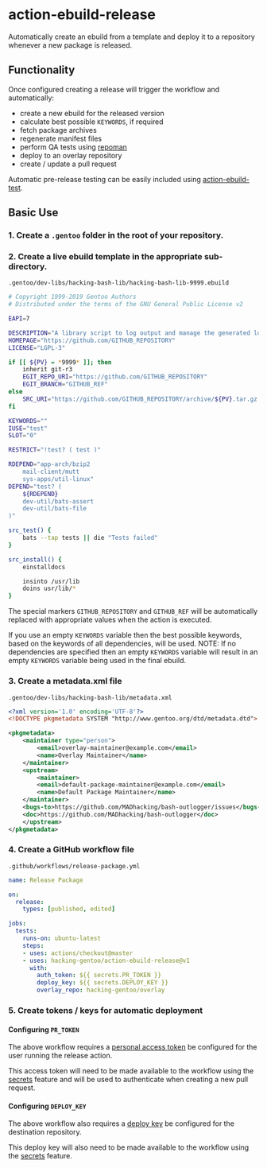 # action-ebuild-release

Automatically create an ebuild from a template and deploy it to a repository whenever a new
package is released.

## Functionality

Once configured creating a release will trigger the workflow and automatically:
  * create a new ebuild for the released version
  * calculate best possible `KEYWORDS`, if required
  * fetch package archives
  * regenerate manifest files
  * perform QA tests using [repoman](https://wiki.gentoo.org/wiki/Repoman)
  * deploy to an overlay repository
  * create / update a pull request

Automatic pre-release testing can be easily included using
[action-ebuild-test](https://github.com/hacking-gentoo/action-ebuild-test).

## Basic Use

### 1. Create a `.gentoo` folder in the root of your repository.

### 2. Create a live ebuild template in the appropriate sub-directory.

`.gentoo/dev-libs/hacking-bash-lib/hacking-bash-lib-9999.ebuild`

```bash
# Copyright 1999-2019 Gentoo Authors
# Distributed under the terms of the GNU General Public License v2

EAPI=7

DESCRIPTION="A library script to log output and manage the generated log files"
HOMEPAGE="https://github.com/GITHUB_REPOSITORY"
LICENSE="LGPL-3"

if [[ ${PV} = *9999* ]]; then
    inherit git-r3
    EGIT_REPO_URI="https://github.com/GITHUB_REPOSITORY"
    EGIT_BRANCH="GITHUB_REF"
else
    SRC_URI="https://github.com/GITHUB_REPOSITORY/archive/${PV}.tar.gz -> ${P}.tar.gz"
fi

KEYWORDS=""
IUSE="test"
SLOT="0"

RESTRICT="!test? ( test )"

RDEPEND="app-arch/bzip2
    mail-client/mutt
    sys-apps/util-linux"
DEPEND="test? (
    ${RDEPEND}
    dev-util/bats-assert
    dev-util/bats-file
)"

src_test() {
    bats --tap tests || die "Tests failed"
}

src_install() {
    einstalldocs

    insinto /usr/lib
    doins usr/lib/*
}
```

The special markers `GITHUB_REPOSITORY` and `GITHUB_REF` will be automatically replaced with appropriate values
when the action is executed.

If you use an empty `KEYWORDS` variable then the best possible keywords, based on the keywords of all dependencies,
will be used.  NOTE: If no dependencies are specified then an empty `KEYWORDS` variable will result in an empty 
`KEYWORDS` variable being used in the final ebuild.

### 3. Create a metadata.xml file

`.gentoo/dev-libs/hacking-bash-lib/metadata.xml`

```xml
<?xml version='1.0' encoding='UTF-8'?>
<!DOCTYPE pkgmetadata SYSTEM "http://www.gentoo.org/dtd/metadata.dtd">

<pkgmetadata>
    <maintainer type="person">
        <email>overlay-maintainer@example.com</email>
        <name>Overlay Maintainer</name>
    </maintainer>
    <upstream>
        <maintainer>
	    <email>default-package-maintainer@example.com</email>
	    <name>Default Package Maintainer</name>
	</maintainer>
	<bugs-to>https://github.com/MADhacking/bash-outlogger/issues</bugs-to>
	<doc>https://github.com/MADhacking/bash-outlogger</doc>
    </upstream>
</pkgmetadata>
```

### 4. Create a GitHub workflow file

`.github/workflows/release-package.yml`

```yaml
name: Release Package

on:
  release:
    types: [published, edited]

jobs:
  tests:
    runs-on: ubuntu-latest
    steps:
    - uses: actions/checkout@master
    - uses: hacking-gentoo/action-ebuild-release@v1
      with:
        auth_token: ${{ secrets.PR_TOKEN }}
        deploy_key: ${{ secrets.DEPLOY_KEY }}
        overlay_repo: hacking-gentoo/overlay
```

### 5. Create tokens / keys for automatic deployment

#### Configuring `PR_TOKEN`

The above workflow requires a [personal access token](https://help.github.com/en/github/authenticating-to-github/creating-a-personal-access-token-for-the-command-line) be configured for the user running the release action.

This access token will need to be made available to the workflow using the [secrets](https://help.github.com/en/github/automating-your-workflow-with-github-actions/virtual-environments-for-github-actions#creating-and-using-secrets-encrypted-variables)
feature and will be used to authenticate when creating a new pull request.

#### Configuring `DEPLOY_KEY`

The above workflow also requires a [deploy key](https://developer.github.com/v3/guides/managing-deploy-keys/#deploy-keys)
be configured for the destination repository.

This deploy key will also need to be made available to the workflow using the [secrets](https://help.github.com/en/github/automating-your-workflow-with-github-actions/virtual-environments-for-github-actions#creating-and-using-secrets-encrypted-variables)
feature.

